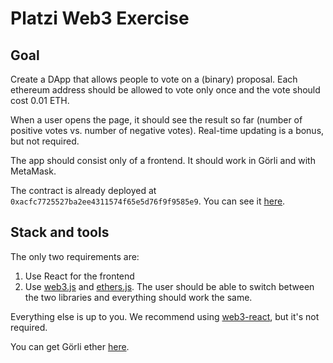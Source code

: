 # Platzi Web3 Exercise

## Goal

Create a DApp that allows people to vote on a (binary) proposal. Each ethereum address should be allowed to vote only once and the vote should cost 0.01 ETH.

When a user opens the page, it should see the result so far (number of positive votes vs. number of negative votes). Real-time updating is a bonus, but not required.

The app should consist only of a frontend. It should work in Görli and with MetaMask.

The contract is already deployed at `0xacfc7725527ba2ee4311574f65e5d76f9f9585e9`. You can see it [here](https://goerli.etherscan.io/address/0xacfc7725527ba2ee4311574f65e5d76f9f9585e9#code).

## Stack and tools

The only two requirements are:

1. Use React for the frontend
2. Use [web3.js](https://web3js.readthedocs.io/) and [ethers.js](https://docs.ethers.io/). The user should be able to switch between the two libraries and everything should work the same.

Everything else is up to you. We recommend using [web3-react](https://github.com/NoahZinsmeister/web3-react), but it's not required.

You can get Görli ether [here](https://faucet.paradigm.xyz/).

